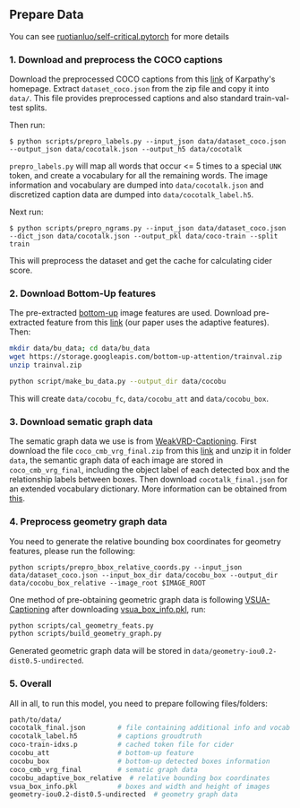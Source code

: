 ## Prepare Data
You can see [ruotianluo/self-critical.pytorch](https://github.com/ruotianluo/self-critical.pytorch/blob/master/data/README.md) for more details

### 1. Download and preprocess the COCO captions

Download the preprocessed COCO captions from this [link](http://cs.stanford.edu/people/karpathy/deepimagesent/caption_datasets.zip) of Karpathy's homepage. Extract `dataset_coco.json` from the zip file and copy it into `data/`. This file provides preprocessed captions and also standard train-val-test splits.

Then run:

```
$ python scripts/prepro_labels.py --input_json data/dataset_coco.json --output_json data/cocotalk.json --output_h5 data/cocotalk
```
`prepro_labels.py` will map all words that occur <= 5 times to a special `UNK` token, and create a vocabulary for all the remaining words. The image information and vocabulary are dumped into `data/cocotalk.json` and discretized caption data are dumped into `data/cocotalk_label.h5`.

Next run:
```
$ python scripts/prepro_ngrams.py --input_json data/dataset_coco.json --dict_json data/cocotalk.json --output_pkl data/coco-train --split train
```

This will preprocess the dataset and get the cache for calculating cider score.

### 2. Download Bottom-Up features
The pre-extracted [bottom-up](https://github.com/peteanderson80/bottom-up-attention) image features are used. Download pre-extracted feature from this [link](https://github.com/peteanderson80/bottom-up-attention#pretrained-features) (our paper uses the adaptive features).
Then:

```bash
mkdir data/bu_data; cd data/bu_data
wget https://storage.googleapis.com/bottom-up-attention/trainval.zip
unzip trainval.zip
```
```bash
python script/make_bu_data.py --output_dir data/cocobu
```
This will create `data/cocobu_fc`, `data/cocobu_att` and `data/cocobu_box`.

### 3. Download sematic graph data
The sematic graph data we use is from [WeakVRD-Captioning](https://github.com/Gitsamshi/WeakVRD-Captioning). First download the file `coco_cmb_vrg_final.zip` from this [link](https://drive.google.com/drive/folders/1Xt3ZSajATEkKb2RggkzRcgax_hVgfgZv) and unzip it in folder `data`, the semantic graph data of each image are stored in `coco_cmb_vrg_final`,  including the object label of each detected box and the relationship labels between boxes. Then download `cocotalk_final.json` for an extended vocabulary dictionary. More information can be obtained from [this](https://github.com/Gitsamshi/WeakVRD-Captioning).

### 4. Preprocess geometry graph data 
You need to generate the relative bounding box coordinates for geometry features, please run the following:
```
python scripts/prepro_bbox_relative_coords.py --input_json data/dataset_coco.json --input_box_dir data/cocobu_box --output_dir data/cocobu_box_relative --image_root $IMAGE_ROOT
```
One method of pre-obtaining geometric graph data is following [VSUA-Captioning](https://github.com/ltguo19/VSUA-Captioning) after downloading [vsua_box_info.pkl](https://drive.google.com/file/d/1G9_ZdjyIprl2wyWCExslWTWOimJf3x8G/view), run:
```bash
python scripts/cal_geometry_feats.py
python scripts/build_geometry_graph.py
```
Generated geometric graph data will be stored in `data/geometry-iou0.2-dist0.5-undirected`.

### 5. Overall 
All in all, to run this model, you need to prepare following files/folders:

 ```bash
path/to/data/
cocotalk_final.json        # file containing additional info and vocab information
cocotalk_label.h5          # captions groudtruth
coco-train-idxs.p          # cached token file for cider
cocobu_att                 # bottom-up feature
cocobu_box                 # bottom-up detected boxes information
coco_cmb_vrg_final         # sematic graph data
cocobu_adaptive_box_relative  # relative bounding box coordinates
vsua_box_info.pkl          # boxes and width and height of images
geometry-iou0.2-dist0.5-undirected  # geometry graph data
 ```
